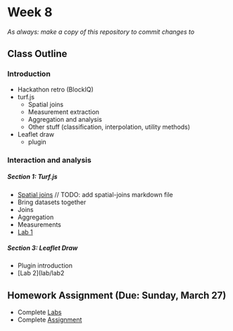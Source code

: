 # Week 8

*As always: make a copy of this repository to commit changes to*

## Class Outline

### Introduction
- Hackathon retro (BlockIQ)
- turf.js
  - Spatial joins
  - Measurement extraction
  - Aggregation and analysis
  - Other stuff (classification, interpolation, utility methods)
- Leaflet draw
  - plugin

### Interaction and analysis

##### Section 1: Turf.js
- [Spatial joins](./spatial-joins.md) // TODO: add spatial-joins markdown file
- Bring datasets together
- Joins
- Aggregation
- Measurements
- [Lab 1](lab/lab1)

##### Section 3: Leaflet Draw
- Plugin introduction
- [Lab 2](lab/lab2

## Homework Assignment (Due: Sunday, March 27)

- Complete [Labs](lab)
- Complete [Assignment](assignment)

